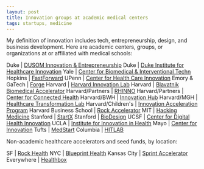```yaml
---
layout: post
title: Innovation groups at academic medical centers
tags: startups, medicine
---
```


My definition of innovation includes tech, entrepreneurship, design, and business development. Here are academic centers, groups, or organizations at or affiliated with medical schools:

Duke | [DUSOM Innovation & Entrepreneurship](http://sites.duke.edu/dusomie/)
Duke | [Duke Institute for Healthcare Innovation](http://www.dihi.org/)
Yale | [Center for Biomedical & Interventional Techn](http://medicine.yale.edu/cbit/)
Hopkins | [FastForward](http://engineering.jhu.edu/fastforward/)
UPenn | [Center for Health Care Innovation](http://www.uphs.upenn.edu/center-for-innovation/)
Emory & GaTech | [Forge](http://forgehealth.org)
Harvard | [Harvard Innovation Lab](https://i-lab.harvard.edu/)
Harvard | [Blavatnik Biomedical Accelerator](http://otd.harvard.edu/accelerators/blavatnik-biomedical-accelerator/)
Harvard/Partners | [RHINNO](http://rhinno.partners.org/)
Harvard/Partners | [Center for Connected Health](http://connectedhealth.partners.org/)
Harvard/BWH | [Innovation Hub](http://disruptingmedicine.org/)
Harvard/MGH | [Healthcare Transformation Lab](http://www.massgeneral.org/heartcenter/research/healthcare-transformation-lab.aspx)
Harvard/Children's | [Innovation Acceleration Program](http://www.childrenshospital.org/research-and-innovation/innovation/iap)
Harvard Business School | [Rock Accelerator](http://www.hbs.edu/entrepreneurship/mbacurriculum/rock-accelerator.html)
MIT | [Hacking Medicine](http://hackingmedicine.mit.edu/)
Stanford | [StartX](startx.stanford.edu)
Stanford | [BioDesign](http://biodesign.stanford.edu/bdn/index.jsp)
UCSF | [Center for Digital Health Innovation](http://centerfordigitalhealthinnovation.org/)
UCLA | [Institute for Innovation in Health](http://uclainnovates.org/)
Mayo | [Center for Innovation](http://www.mayo.edu/center-for-innovation/)
Tufts | [MedStart](http://tuftsmedstart.com/)
Columbia | [HITLAB](http://www.hitlab.org/)

Non-academic healthcare accelerators and seed funds, by location:

SF | [Rock Health](http://rockhealth.com/)
NYC | [Blueprint Health](http://www.blueprinthealth.org/)
Kansas City | [Sprint Accelerator](http://sprintaccel.com/)
Everywhere | [Healthbox](https://www.healthbox.com/)
